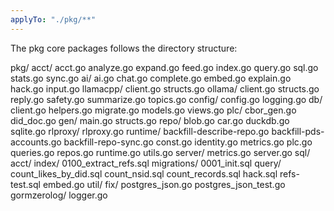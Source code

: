 ```yaml
---
applyTo: "./pkg/**"
---
```


The pkg core packages follows the directory structure:

pkg/
  acct/
    acct.go
    analyze.go
    expand.go
    feed.go
    index.go
    query.go
    sql.go
    stats.go
    sync.go
  ai/
    ai.go
    chat.go
    complete.go
    embed.go
    explain.go
    hack.go
    input.go
    llamacpp/
      client.go
      structs.go
    ollama/
      client.go
      structs.go
    reply.go
    safety.go
    summarize.go
    topics.go
  config/
    config.go
    logging.go
  db/
    client.go
    helpers.go
    migrate.go
    models.go
    views.go
  plc/
    cbor_gen.go
    did_doc.go
    gen/
      main.go
    structs.go
  repo/
    blob.go
    car.go
    duckdb.go
    sqlite.go
  rlproxy/
    rlproxy.go
  runtime/
    backfill-describe-repo.go
    backfill-pds-accounts.go
    backfill-repo-sync.go
    const.go
    identity.go
    metrics.go
    plc.go
    queries.go
    repos.go
    runtime.go
    utils.go
  server/
    metrics.go
    server.go
  sql/
    acct/
      index/
        0100_extract_refs.sql
      migrations/
        0001_init.sql
      query/
        count_likes_by_did.sql
        count_nsid.sql
        count_records.sql
        hack.sql
        refs-test.sql
    embed.go
  util/
    fix/
      postgres_json.go
      postgres_json_test.go
    gormzerolog/
      logger.go